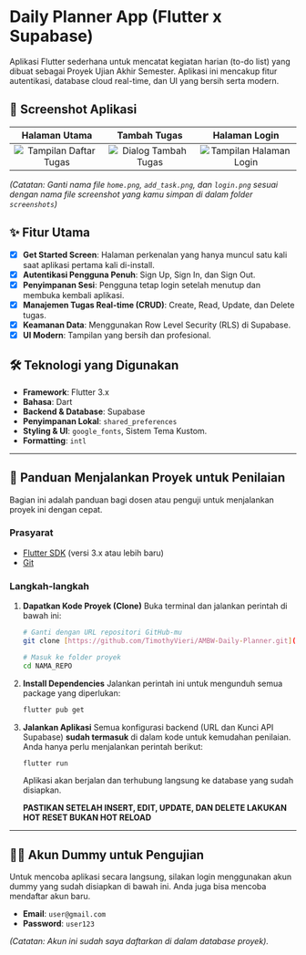 # Daily Planner App (Flutter x Supabase)

Aplikasi Flutter sederhana untuk mencatat kegiatan harian (to-do list) yang dibuat sebagai Proyek Ujian Akhir Semester. Aplikasi ini mencakup fitur autentikasi, database cloud real-time, dan UI yang bersih serta modern.

## 📸 Screenshot Aplikasi

| Halaman Utama | Tambah Tugas | Halaman Login |
| :---: |:---:|:---:|
| ![Tampilan Daftar Tugas](screenshots/home.png) | ![Dialog Tambah Tugas](screenshots/add_task.png) | ![Tampilan Halaman Login](screenshots/login.png) |

*(Catatan: Ganti nama file `home.png`, `add_task.png`, dan `login.png` sesuai dengan nama file screenshot yang kamu simpan di dalam folder `screenshots`)*

## ✨ Fitur Utama

-   [x] **Get Started Screen**: Halaman perkenalan yang hanya muncul satu kali saat aplikasi pertama kali di-install.
-   [x] **Autentikasi Pengguna Penuh**: Sign Up, Sign In, dan Sign Out.
-   [x] **Penyimpanan Sesi**: Pengguna tetap login setelah menutup dan membuka kembali aplikasi.
-   [x] **Manajemen Tugas Real-time (CRUD)**: Create, Read, Update, dan Delete tugas.
-   [x] **Keamanan Data**: Menggunakan Row Level Security (RLS) di Supabase.
-   [x] **UI Modern**: Tampilan yang bersih dan profesional.

## 🛠️ Teknologi yang Digunakan

-   **Framework**: Flutter 3.x
-   **Bahasa**: Dart
-   **Backend & Database**: Supabase
-   **Penyimpanan Lokal**: `shared_preferences`
-   **Styling & UI**: `google_fonts`, Sistem Tema Kustom.
-   **Formatting**: `intl`

---

## 🚀 Panduan Menjalankan Proyek untuk Penilaian

Bagian ini adalah panduan bagi dosen atau penguji untuk menjalankan proyek ini dengan cepat.

### **Prasyarat**
-   [Flutter SDK](https://flutter.dev/docs/get-started/install) (versi 3.x atau lebih baru)
-   [Git](https://git-scm.com/downloads)

### **Langkah-langkah**

1.  **Dapatkan Kode Proyek (Clone)**
    Buka terminal dan jalankan perintah di bawah ini:

    ```bash
    # Ganti dengan URL repositori GitHub-mu
    git clone [https://github.com/TimothyVieri/AMBW-Daily-Planner.git](https://github.com/TimothyVieri/AMBW-Daily-Planner.git)

    # Masuk ke folder proyek
    cd NAMA_REPO
    ```

2.  **Install Dependencies**
    Jalankan perintah ini untuk mengunduh semua package yang diperlukan:
    ```bash
    flutter pub get
    ```

3.  **Jalankan Aplikasi**
    Semua konfigurasi backend (URL dan Kunci API Supabase) **sudah termasuk** di dalam kode untuk kemudahan penilaian. Anda hanya perlu menjalankan perintah berikut:
    ```bash
    flutter run
    ```
    Aplikasi akan berjalan dan terhubung langsung ke database yang sudah disiapkan.
    
    **PASTIKAN SETELAH INSERT, EDIT, UPDATE, DAN DELETE LAKUKAN HOT RESET BUKAN HOT RELOAD**

---

## 🧑‍💻 Akun Dummy untuk Pengujian

Untuk mencoba aplikasi secara langsung, silakan login menggunakan akun dummy yang sudah disiapkan di bawah ini. Anda juga bisa mencoba mendaftar akun baru.

-   **Email**: `user@gmail.com`
-   **Password**: `user123`

*(Catatan: Akun ini sudah saya daftarkan di dalam database proyek).*
